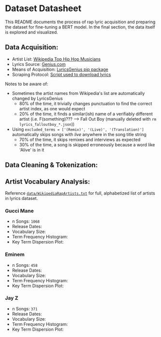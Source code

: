# Dataset Datasheet
This README documents the process of rap lyric acquisition and preparing the dataset for fine-tuning a BERT model. In the final section, the data itself is explored and visualized. 

## Data Acquisition:
* Artist List: [Wikipedia Top Hip Hop Musicians](https://en.wikipedia.org/wiki/List_of_hip_hop_musicians)
* Lyrics Source: [Genius.com](https://genius.com)
* Means of Acquisition: [LyricsGenius pip package](https://github.com/johnwmillr/LyricsGenius)
* Scraping Protocol: [Script used to download lyrics](https://github.com/Ljferrer/Ghost/blob/master/data/ScrapeRappers.ipynb) 

Notes to be aware of:  
* Sometimes the artist names from Wikipedia's list are automatically changed by LyricsGenius
    - 80% of the time, it trivially changes punctuation to find the correct artist index, as one would expect 
    - 20% of the time, it finds a similar(ish) name of a verifiably different artist (i.e. F(something)??? --> Fall Out Boy (manually deleted with `rm lyrics_falloutboy_*.json`))
* Using `excluded_terms = ['(Remix)', '(Live)', '(Translation)']` automatically skips songs with *live* anywhere in the song title string 
    - 70% of the time, it skips remixes and interviews as expected
    - 30% of the time, a song is skipped erroneously because a word like 'Alive' is in it

## Data Cleaning & Tokenization:

## Artist Vocabulary Analysis:
Reference [`data/WikipediaRapArtists.txt`](https://github.com/Ljferrer/Ghost/blob/master/data/WikipediaRapArtists.txt) for full, alphabetized list of artists in lyrics dataset. 

### Gucci Mane
* n Songs: `1068`
* Release Dates:
* Vocabulary Size: 
* Term Frequency Histogram: 
* Key Term Dispersion Plot: 

### Eminem
* n Songs: `458`
* Release Dates:
* Vocabulary Size: 
* Term Frequency Histogram: 
* Key Term Dispersion Plot: 

### Jay Z
* n Songs: `371`
* Release Dates:
* Vocabulary Size: 
* Term Frequency Histogram: 
* Key Term Dispersion Plot: 
